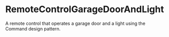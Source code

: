 # RemoteControlGarageDoorAndLight
A remote control that operates a garage door and a light using the Command design pattern.
